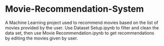 # Movie-Recommendation-System
A Machine Learning project used to recommend movies based on the list of movies provided by the user.
Use Dataset Setup.ipynb to filter and clean the data set, then use Movie Recommendation.ipynb to get recommendations by editing the movies given by user.
